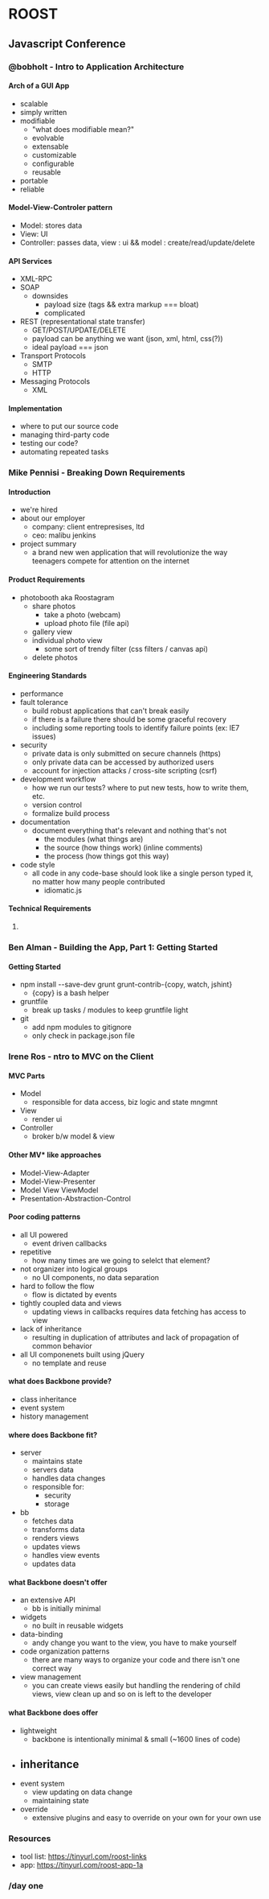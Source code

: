 # ROOST
## Javascript Conference

### @bobholt - Intro to Application Architecture
#### Arch of a GUI App
  - scalable
  - simply written
  - modifiable
    - "what does modifiable mean?"
    - evolvable
    - extensable
    - customizable
    - configurable
    - reusable
  - portable
  - reliable

#### Model-View-Controler pattern
  - Model: stores data
  - View: UI
  - Controller: passes data, view : ui && model : create/read/update/delete

#### API Services
  - XML-RPC
  - SOAP
  	- downsides
  		- payload size (tags && extra markup === bloat)
  		- complicated
  - REST (representational state transfer)
  	- GET/POST/UPDATE/DELETE
  	- payload can be anything we want (json, xml, html, css(?))
  	- ideal payload === json
  - Transport Protocols
  	- SMTP
  	- HTTP
  - Messaging Protocols
  	- XML

#### Implementation
  - where to put our source code
  - managing third-party code
  - testing our code?
  - automating repeated tasks

### Mike Pennisi - Breaking Down Requirements
#### Introduction
  - we're hired
  - about our employer
    - company: client entrepresises, ltd
    - ceo: malibu jenkins
  - project summary
    - a brand new wen application that will revolutionize the way teenagers compete for attention on the internet

#### Product Requirements
  - photobooth aka Roostagram
    - share photos
      - take a photo (webcam)
      - upload photo file (file api)
    - gallery view
    - individual photo view
      - some sort of trendy filter (css filters / canvas api)
    - delete photos

#### Engineering Standards
  - performance
  - fault tolerance
    - build robust applications that can't break easily
    - if there is a failure there should be some graceful recovery
    - including some reporting tools to identify failure points (ex: IE7 issues)
  - security
    - private data is only submitted on secure channels (https)
    - only private data can be accessed by authorized users
    - account for injection attacks / cross-site scripting (csrf)
  - development workflow
    - how we run our tests? where to put new tests, how to write them, etc.
    - version control
    - formalize build process
  - documentation
    - document everything that's relevant and nothing that's not
      - the modules (what things are)
      - the source (how things work) (inline comments)
      - the process (how things got this way)
  - code style
    - all code in any code-base should look like a single person typed it, no matter how many people contributed
      - idiomatic.js

#### Technical Requirements
  1. 

### Ben Alman - Building the App, Part 1: Getting Started
#### Getting Started
  - npm install --save-dev grunt grunt-contrib-{copy, watch, jshint}
    - {copy} is a bash helper
  - gruntfile
    - break up tasks / modules to keep gruntfile light
  - git
    - add npm modules to gitignore
    - only check in package.json file

### Irene Ros - ntro to MVC on the Client
#### MVC Parts
  - Model
    - responsible for data access, biz logic and state mngmnt
  - View
    - render ui
  - Controller
    - broker b/w model & view

#### Other MV* like approaches
  - Model-View-Adapter
  - Model-View-Presenter
  - Model View ViewModel
  - Presentation-Abstraction-Control

#### Poor coding patterns
  - all UI powered
    - event driven callbacks
  - repetitive
    - how many times are we going to selelct that element?
  - not organizer into logical groups
    - no UI components, no data separation
  - hard to follow the flow
    - flow is dictated by events
  - tightly coupled data and views
    - updating views in callbacks requires data fetching has access to view
  - lack of inheritance
    - resulting in duplication of attributes and lack of propagation of common behavior
  - all UI componenets built using jQuery
    - no template and reuse

#### what does Backbone provide?
  - class inheritance
  - event system
  - history management

#### where does Backbone fit?
  - server
    - maintains state
    - servers data
    - handles data changes
    - responsible for:
      - security
      - storage
  - bb
	  - fetches data
	  - transforms data
	  - renders views
	  - updates views
	  - handles view events
	  - updates data

#### what Backbone doesn't offer
  - an extensive API
    - bb is initially minimal
  - widgets
    - no built in reusable widgets
  - data-binding
    - andy change you want to the view, you have to make yourself
  - code organization patterns
    - there are many ways to organize your code and there isn't one correct way
  - view management
    - you can create views easily but handling the rendering of child views, view clean up and so on is left to the developer

#### what Backbone does offer
  - lightweight
    - backbone is intentionally minimal & small (~1600 lines of code)
  - inheritance
    - 
  - event system
    - view updating on data change
    - maintaining state
  - override
    - extensive plugins and easy to override on your own for your own use

### Resources
  - tool list: https://tinyurl.com/roost-links
  - app: https://tinyurl.com/roost-app-1a


### /day one